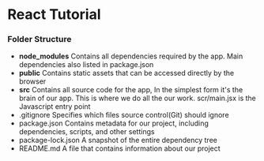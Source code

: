 # React Tutorial

### Folder Structure

- **node_modules** Contains all dependencies required by the app. Main dependencies also listed in package.json
- **public** Contains static assets that can be accessed directly by the browser
- **src** Contains all source code for the app, In the simplest form it's the brain of our app. This is where we do all the our work. scr/main.jsx is the Javascript entry point
- .gitignore Specifies which files source control(Git) should ignore
- package.json Contains metadata for our project, including dependencies, scripts, and other settings
- package-lock.json A snapshot of the entire dependency tree
- README.md A file that contains information about our project
